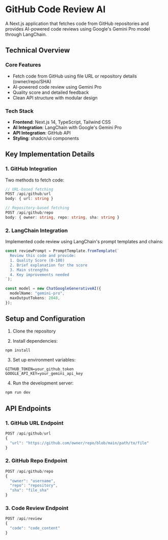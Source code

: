 # GitHub Code Review AI

A Next.js application that fetches code from GitHub repositories and provides AI-powered code reviews using Google's Gemini Pro model through LangChain.

## Technical Overview

### Core Features
- Fetch code from GitHub using file URL or repository details (owner/repo/SHA)
- AI-powered code review using Gemini Pro
- Quality score and detailed feedback
- Clean API structure with modular design

### Tech Stack
- **Frontend**: Next.js 14, TypeScript, Tailwind CSS
- **AI Integration**: LangChain with Google's Gemini Pro
- **API Integration**: GitHub API
- **Styling**: shadcn/ui components

## Key Implementation Details

### 1. GitHub Integration

Two methods to fetch code:

```typescript
// URL-based fetching
POST /api/github/url
body: { url: string }

// Repository-based fetching
POST /api/github/repo
body: { owner: string, repo: string, sha: string }
```

### 2. LangChain Integration

Implemented code review using LangChain's prompt templates and chains:

```typescript
const reviewPrompt = PromptTemplate.fromTemplate(`
  Review this code and provide:
  1. Quality Score (0-100)
  2. Brief explanation for the score
  3. Main strengths
  4. Key improvements needed
`);

const model = new ChatGoogleGenerativeAI({
  modelName: "gemini-pro",
  maxOutputTokens: 2048,
});
```

## Setup and Configuration

1. Clone the repository

2. Install dependencies:
```bash
npm install
```

3. Set up environment variables:
```env
GITHUB_TOKEN=your_github_token
GOOGLE_API_KEY=your_gemini_api_key
```

4. Run the development server:
```bash
npm run dev
```

## API Endpoints

### 1. GitHub URL Endpoint
```typescript
POST /api/github/url
{
  "url": "https://github.com/owner/repo/blob/main/path/to/file"
}
```

### 2. GitHub Repo Endpoint
```typescript
POST /api/github/repo
{
  "owner": "username",
  "repo": "repository",
  "sha": "file_sha"
}
```

### 3. Code Review Endpoint
```typescript
POST /api/review
{
  "code": "code_content"
}
```

